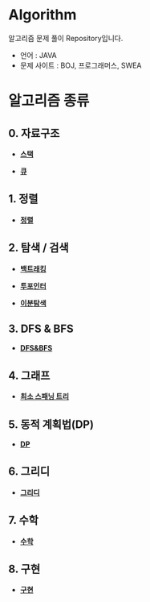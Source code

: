 # Algorithm

알고리즘 문제 풀이 Repository입니다.
- 언어 : JAVA
- 문제 사이트 : BOJ, 프로그래머스, SWEA

# 알고리즘 종류

## 0. 자료구조

- __[스택](./00.%20자료구조/스택%20(Stack)/)__

- __[큐](./00.%20자료구조/큐%20(Queue)/)__

## 1. 정렬

- __[정렬](./01.%20정렬/)__

## 2. 탐색 / 검색

- __[백트래킹](./02.%20탐색%20&%20검색/백트래킹/)__

- __[투포인터](./02.%20탐색%20&%20검색/투포인터/)__

- __[이분탐색](./02.%20탐색%20&%20검색/이분탐색/)__

## 3. DFS & BFS

- __[DFS&BFS](./03.%20DFS%20&%20BFS/)__

## 4. 그래프

- __[최소 스패닝 트리](./04.%20그래프/최소%20스패닝%20트리/)__

## 5. 동적 계획법(DP)

- __[DP](./05.%20동적%20계획법(DP)/)__

## 6. 그리디

- __[그리디](./06.%20그리디/)__

## 7. 수학

- __[수학](./07.%20수학/)__

## 8. 구현

- __[구현](./08.%20구현/)__